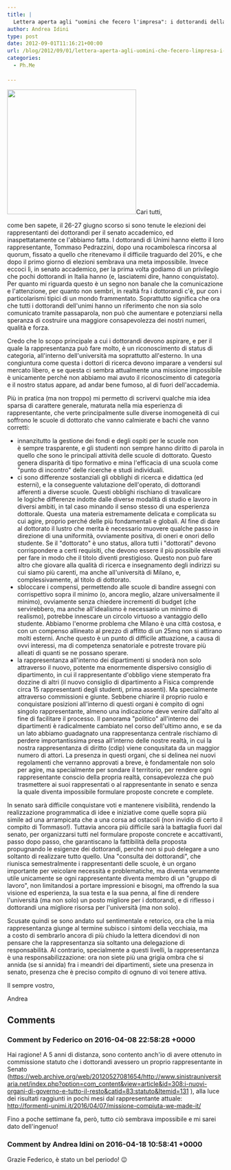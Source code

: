 ```yaml
---
title: |
  Lettera aperta agli "uomini che fecero l'impresa": i dottorandi della Statale di Milano (ma non solo)
author: Andrea Idini
type: post
date: 2012-09-01T11:16:21+00:00
url: /blog/2012/09/01/lettera-aperta-agli-uomini-che-fecero-limpresa-i-dottorandi-della-statale-di-milano-ma-non-solo/
categories:
  - Ph.Me

---
```

<a href="/wp-content/uploads/2012/09/Senato.png" rel="lightbox[1446]"><img class="size-medium wp-image-1452 alignright" title="Senato Accademico" src="/wp-content/uploads/2012/09/Senato-300x290.png" alt="" width="300" height="290" srcset="http://www.phme.it/wp-content/uploads/2012/09/Senato-300x290.png 300w, http://www.phme.it/wp-content/uploads/2012/09/Senato-1024x992.png 1024w, http://www.phme.it/wp-content/uploads/2012/09/Senato.png 1121w" sizes="(max-width: 300px) 100vw, 300px" /></a>Cari tutti,

come ben sapete, il 26-27 giugno scorso si sono tenute le elezioni dei rappresentanti dei dottorandi per il senato accademico, ed inaspettatamente ce l'abbiamo fatta. I dottorandi di Unimi hanno eletto il loro rappresentante, Tommaso Pedrazzini, dopo una rocambolesca rincorsa al quorum, fissato a quello che ritenevamo il difficile traguardo del 20%, e che dopo il primo giorno di elezioni sembrava una meta impossibile. Invece eccoci lì, in senato accademico, per la prima volta godiamo di un privilegio che pochi dottorandi in Italia hanno (e, lasciatemi dire, hanno conquistato).  
Per quanto mi riguarda questo è un segno non banale che la comunicazione e l'attenzione, per quanto non sembri, in realtà fra i dottorandi c'è, pur con i particolarismi tipici di un mondo frammentato. Soprattutto significa che ora che tutti i dottorandi dell'unimi hanno un riferimento che non sia solo comunicato tramite passaparola, non può che aumentare e potenziarsi nella speranza di costruire una maggiore consapevolezza dei nostri numeri, qualità e forza.

<!--more-->Credo che lo scopo principale a cui i dottorandi devono aspirare, e per il quale la rappresentanza può fare molto, è un riconoscimento di status di categoria, all'interno dell'università ma soprattutto all'esterno. In una congiuntura come questa i dottori di ricerca devono imparare a vendersi sul mercato libero, e se questa ci sembra attualmente una missione impossibile è unicamente perché non abbiamo mai avuto il riconoscimento di categoria e il nostro status appare, ad andar bene fumoso, al di fuori dell'accademia.

Più in pratica (ma non troppo) mi permetto di scrivervi qualche mia idea sparsa di carattere generale, maturata nella mia esperienza di rappresentante, che verte principalmente sulle diverse inomogeneità di cui soffrono le scuole di dottorato che vanno calmierate e bachi che vanno corretti:

<div>
  <ul>
    <li>
      innanzitutto la gestione dei fondi e degli ospiti per le scuole non è sempre trasparente, e gli studenti non sempre hanno diritto di parola in quello che sono le principali attività delle scuole di dottorato. Questo genera disparità di tipo formativo e mina l'efficacia di una scuola come "punto di incontro" delle ricerche e studi individuali.
    </li>
    <li>
      ci sono differenze sostanziali gli obblighi di ricerca e didattica (ed esterni), e la conseguente valutazione dell'operato, di dottorandi afferenti a diverse scuole. Questi obblighi rischiano di travalicare le logiche differenze indotte dalle diverse modalità di studio e lavoro in diversi ambiti, in tal caso minando il senso stesso di una esperienza dottorale. Questa  una materia estremamente delicata e complicata su cui agire, proprio perché delle più fondamentali e globali. Al fine di dare al dottorato il lustro che merita è necessario muovere qualche passo in direzione di una uniformità, ovviamente positiva, di oneri e onori dello studente. Se il "dottorato" è uno status, allora tutti i "dottorati" devono corrispondere a certi requisiti, che devono essere il più possibile elevati per fare in modo che il titolo diventi prestigioso. Questo non può fare altro che giovare alla qualità di ricerca e insegnamento degli indirizzi su cui siamo più carenti, ma anche all'università di Milano, e, complessivamente, al titolo di dottorato.
    </li>
    <li>
      sbloccare i compensi, permettendo alle scuole di bandire assegni con corrispettivo sopra il minimo (o, ancora meglio, alzare universalmente il minimo), ovviamente senza chiedere incrementi di budget (che servirebbero, ma anche all'idealismo è necessario un minimo di realismo), potrebbe innescare un circolo virtuoso a vantaggio dello studente. Abbiamo l'enorme problema che Milano è una città costosa, e con un compenso allineato al prezzo di affitto di un 25mq non si attirano molti esterni. Anche questo è un punto di difficile attuazione, a causa di ovvi interessi, ma di competenza senatoriale e potreste trovare più alleati di quanti se ne possano sperare.
    </li>
    <li>
      la rappresentanza all'interno dei dipartimenti si snoderà non solo attraverso il nuovo, potente ma enormemente dispersivo consiglio di dipartimento, in cui il rappresentante d'obbligo viene stemperato fra dozzine di altri (il nuovo consiglio di dipartimento a Fisica comprende circa 15 rappresentanti degli studenti, prima assenti). Ma specialmente attraverso commissioni e giunte. Sebbene chiarire il proprio ruolo e conquistare posizioni all'interno di questi organi è compito di ogni singolo rappresentante, almeno una indicazione deve venire dall'alto al fine di facilitare il processo. Il panorama "politico" all'interno dei dipartimenti è radicalmente cambiato nel corso dell'ultimo anno, e se da un lato abbiamo guadagnato una rappresentanza centrale rischiamo di perdere importantissima presa all'interno delle nostre realtà, in cui la nostra rappresentanza di diritto (cdip) viene conqusitata da un maggior numero di attori. La presenza in questi organi, che si delinea nei nuovi regolamenti che verranno approvati a breve, è fondamentale non solo per agire, ma specialmente per sondare il territorio, per rendere ogni rappresentante conscio della propria realtà, consapevolezza che può trasmettere ai suoi rappresentati o al rappresentante in senato e senza la quale diventa impossibile formulare proposte concrete e complete.
    </li>
  </ul>
</div>

<div>
</div>

<div>
  <p>
    In senato sarà difficile conquistare voti e mantenere visibilità, rendendo la realizzazione programmatica di idee e iniziative come quelle sopra più simile ad una arrampicata che a una corsa ad ostacoli (non invidio di certo il compito di Tommaso!). Tuttavia ancora più difficile sarà la battaglia fuori dal senato, per organizzarsi tutti nel formulare proposte concrete e accattivanti, passo dopo passo, che garantiscano la fattibilità della proposta propugnando le esigenze dei dottorandi, perché non si può delegare a uno soltanto di realizzare tutto quello. Una "consulta dei dottorandi", che riunisca semestralmente i rappresentanti delle scuole, è un organo importante per veicolare necessità e problematiche, ma diventa veramente utile unicamente se ogni rappresentante diventa membro di un "gruppo di lavoro", non limitandosi a portare impressioni e bisogni, ma offrendo la sua visione ed esperienza, la sua testa e la sua penna, al fine di rendere l'università (ma non solo) un posto migliore per i dottorandi, e di riflesso i dottorandi una migliore risorsa per l'università (ma non solo).
  </p>
  
  <p>
    Scusate quindi se sono andato sul sentimentale e retorico, ora che la mia rappresentanza giunge al termine subisco i sintomi della vecchiaia, ma a costo di sembrarlo ancora di più chiudo la lettera dicendovi di non pensare che la rappresentanza sia soltanto una delegazione di responsabilità. Al contrario, specialmente a questi livelli, la rappresentanza è una responsabilizzazione: ora non siete più una grigia ombra che si annida (se si annida) fra i meandri dei dipartimenti, siete una presenza in senato, presenza che è preciso compito di ognuno di voi tenere attiva.
  </p>
  
  <p>
    Il sempre vostro,
  </p>
</div>

<div>
  Andrea
</div>

## Comments

### Comment by Federico on 2016-04-08 22:58:28 +0000
Hai ragione! A 5 anni di distanza, sono contento anch'io di avere ottenuto in commissione statuto che i dottorandi avessero un proprio rappresentante in Senato (<a href="https://web.archive.org/web/20120527081654/http://www.sinistrauniversitaria.net/index.php?option=com_content&#038;view=article&#038;id=308:i-nuovi-organi-di-governo-e-tutto-il-resto&#038;catid=83:statuto&#038;Itemid=131" rel="nofollow">https://web.archive.org/web/20120527081654/http://www.sinistrauniversitaria.net/index.php?option=com_content&view=article&id=308:i-nuovi-organi-di-governo-e-tutto-il-resto&catid=83:statuto&Itemid=131</a> ), alla luce dei risultati raggiunti in pochi mesi dal rappresentante attuale: <a href="http://formenti-unimi.it/2016/04/07/missione-compiuta-we-made-it/" rel="nofollow">http://formenti-unimi.it/2016/04/07/missione-compiuta-we-made-it/</a>

Fino a poche settimane fa, però, tutto ciò sembrava impossibile e mi sarei dato dell'ingenuo!

### Comment by Andrea Idini on 2016-04-18 10:58:41 +0000
Grazie Federico, è stato un bel periodo! 😉